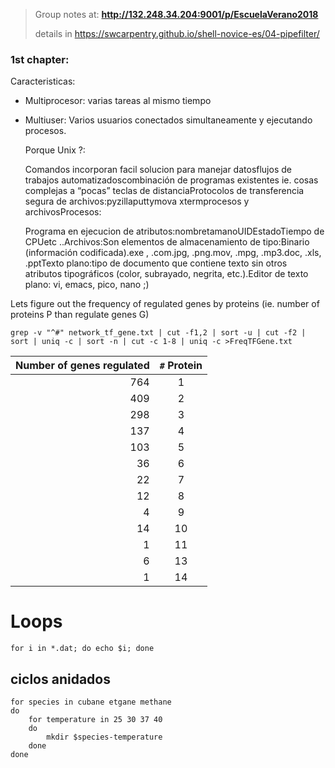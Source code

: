 > Group notes at: **http://132.248.34.204:9001/p/EscuelaVerano2018**
>
> details in https://swcarpentry.github.io/shell-novice-es/04-pipefilter/



### 1st chapter:  

Caracteristicas:

 - Multiprocesor: varias tareas al mismo tiempo

 - Multiuser: Varios usuarios conectados simultaneamente y ejecutando procesos.

   

   Porque Unix ?:

   Comandos incorporan facil solucion para manejar datosflujos de trabajos automatizadoscombinación de programas existentes ie. cosas complejas a “pocas” teclas de distanciaProtocolos de transferencia segura de archivos:pyzillaputtymova xtermprocesos y archivosProcesos:

   

   Programa en ejecucion de atributos:nombretamanoUIDEstadoTiempo de CPUetc ..Archivos:Son elementos de almacenamiento de tipo:Binario (información codificada).exe , .com.jpg, .png.mov, .mpg, .mp3.doc, .xls, .pptTexto plano:tipo de documento que contiene texto sin otros atributos tipográficos (color, subrayado, negrita, etc.).Editor de texto plano: vi, emacs, pico, nano ;)

Lets figure out the frequency of regulated genes by proteins (ie. number of proteins P than regulate genes G)

```
grep -v "^#" network_tf_gene.txt | cut -f1,2 | sort -u | cut -f2 | sort | uniq -c | sort -n | cut -c 1-8 | uniq -c >FreqTFGene.txt
```

| Number of genes regulated | `#` Protein |
| ------------------------: | :---------: |
|                       764 |      1      |
|                       409 |      2      |
|                       298 |      3      |
|                       137 |      4      |
|                       103 |      5      |
|                        36 |      6      |
|                        22 |      7      |
|                        12 |      8      |
|                         4 |      9      |
|                        14 |     10      |
|                         1 |     11      |
|                         6 |     13      |
|                         1 |     14      |



# Loops

```
for i in *.dat; do echo $i; done
```

## ciclos anidados

```
for species in cubane etgane methane
do
	for temperature in 25 30 37 40
	do
		mkdir $species-temperature
	done
done
```



